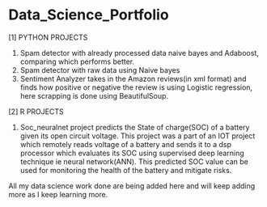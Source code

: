 # Data_Science_Portfolio

[1] PYTHON PROJECTS
1. Spam detector with already processed data naive bayes and Adaboost, comparing which performs better.
2. Spam detector with raw data using Naive bayes
3. Sentiment Analyzer takes in the Amazon reviews(in xml format) and finds how positive or negative the review is using Logistic regression, here scrapping is done using BeautifulSoup.

[2] R PROJECTS
1. Soc_neuralnet project predicts the State of charge(SOC) of a battery given its open circuit voltage. This project was a part of an IOT project which remotely reads voltage of a battery and sends it to a dsp processor which evaluates its SOC using supervised deep learning technique ie neural network(ANN). This predicted SOC value can be used for monitoring the health of the battery and mitigate risks. 

All my data science work done are being added here and will keep adding more as I keep learning more. 
